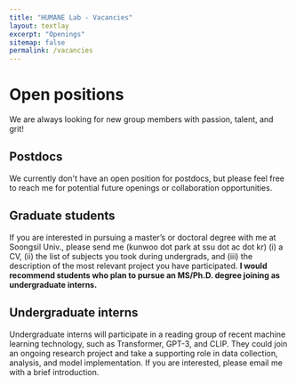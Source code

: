 ```yaml
---
title: "HUMANE Lab - Vacancies"
layout: textlay
excerpt: "Openings"
sitemap: false
permalink: /vacancies
---
```


# Open positions

We are always looking for new group members with passion, talent, and grit!

## Postdocs
We currently don't have an open position for postdocs, but please feel free to reach me for potential future openings or collaboration opportunities.

## Graduate students
If you are interested in pursuing a master’s or doctoral degree with me at Soongsil Univ., please send me (kunwoo dot park at ssu dot ac dot kr) (i) a CV, (ii) the list of subjects you took during undergrads, and (iii) the description of the most relevant project you have participated. **I would recommend students who plan to pursue an MS/Ph.D. degree joining as undergraduate interns.**

## Undergraduate interns
Undergraduate interns will participate in a reading group of recent machine learning technology, such as Transformer, GPT-3, and CLIP. They could join an ongoing research project and take a supporting role in data collection, analysis, and model implementation. If you are interested, please email me with a brief introduction. 

